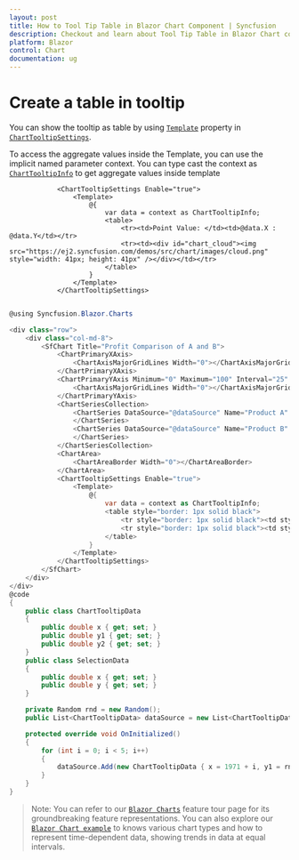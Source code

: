 ```yaml
---
layout: post
title: How to Tool Tip Table in Blazor Chart Component | Syncfusion
description: Checkout and learn about Tool Tip Table in Blazor Chart component of Syncfusion, and more details.
platform: Blazor
control: Chart
documentation: ug
---
```


<!-- markdownlint-disable MD036 -->

# Create a table in tooltip

You can show the tooltip as table by using [`Template`](https://help.syncfusion.com/cr/blazor/Syncfusion.Blazor.Charts.ChartTooltipSettings.html#Syncfusion_Blazor_Charts_ChartTooltipSettings_Template) property in [`ChartTooltipSettings`](https://help.syncfusion.com/cr/blazor/Syncfusion.Blazor.Charts.ChartTooltipSettings.html).

To access the aggregate values inside the Template, you can use the implicit named parameter context. You can type cast the context as [`ChartTooltipInfo`](https://help.syncfusion.com/cr/blazor/Syncfusion.Blazor.Charts.ChartTooltipInfo.html) to get aggregate values inside template

```
            <ChartTooltipSettings Enable="true">
                <Template>
                    @{
                        var data = context as ChartTooltipInfo;
                        <table>
                            <tr><td>Point Value: </td><td>@data.X : @data.Y</td></tr>
                            <tr><td><div id="chart_cloud"><img src="https://ej2.syncfusion.com/demos/src/chart/images/cloud.png" style="width: 41px; height: 41px" /></div></td></tr>
                        </table>
                    }
                </Template>
            </ChartTooltipSettings>

```

```csharp

@using Syncfusion.Blazor.Charts

<div class="row">
    <div class="col-md-8">
        <SfChart Title="Profit Comparison of A and B">
            <ChartPrimaryXAxis>
                <ChartAxisMajorGridLines Width="0"></ChartAxisMajorGridLines>
            </ChartPrimaryXAxis>
            <ChartPrimaryYAxis Minimum="0" Maximum="100" Interval="25" Title="Sales">
                <ChartAxisMajorGridLines Width="0"></ChartAxisMajorGridLines>
            </ChartPrimaryYAxis>
            <ChartSeriesCollection>
                <ChartSeries DataSource="@dataSource" Name="Product A" XName="x" Opacity="1" YName="y1" Type="ChartSeriesType.Column">
                </ChartSeries>
                <ChartSeries DataSource="@dataSource" Name="Product B" XName="x" Opacity="1" YName="y2" Type="ChartSeriesType.Column">
                </ChartSeries>
            </ChartSeriesCollection>
            <ChartArea>
                <ChartAreaBorder Width="0"></ChartAreaBorder>
            </ChartArea>
            <ChartTooltipSettings Enable="true">
                <Template>
                    @{
                        var data = context as ChartTooltipInfo;
                        <table style="border: 1px solid black">
                            <tr style="border: 1px solid black"><td style="border: 1px solid black">Point Value: </td><td style="border: 1px solid black">@data.X : @data.Y</td></tr>
                            <tr style="border: 1px solid black"><td style="border: 1px solid black"><div id="chart_cloud"><img src="https://ej2.syncfusion.com/demos/src/chart/images/cloud.png" style="width: 41px; height: 41px" /></div></td></tr>
                        </table>
                    }
                </Template>
            </ChartTooltipSettings>
        </SfChart>
    </div>
</div>
@code
{
    public class ChartTooltipData
    {
        public double x { get; set; }
        public double y1 { get; set; }
        public double y2 { get; set; }
    }
    public class SelectionData
    {
        public double x { get; set; }
        public double y { get; set; }
    }

    private Random rnd = new Random();
    public List<ChartTooltipData> dataSource = new List<ChartTooltipData>();

    protected override void OnInitialized()
    {
        for (int i = 0; i < 5; i++)
        {
            dataSource.Add(new ChartTooltipData { x = 1971 + i, y1 = rnd.Next(10, 100), y2 = rnd.Next(10, 100) });
        }
    }
}

```

> Note: You can refer to our [`Blazor Charts`](https://www.syncfusion.com/blazor-components/blazor-charts) feature tour page for its groundbreaking feature representations. You can also explore our [`Blazor Chart example`](https://blazor.syncfusion.com/demos/chart/line?theme=bootstrap4) to knows various chart types and how to represent time-dependent data, showing trends in data at equal intervals.